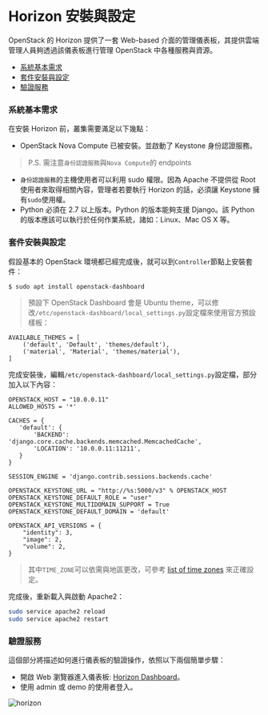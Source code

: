 # Horizon 安裝與設定
OpenStack 的 Horizon 提供了一套 Web-based 介面的管理儀表板，其提供雲端管理人員夠透過該儀表板進行管理 OpenStack 中各種服務與資源。

- [系統基本需求](#系統基本需求)
- [套件安裝與設定](#套件安裝與設定)
- [驗證服務](#驗證服務)

### 系統基本需求
在安裝 Horizon 前，叢集需要滿足以下幾點：
* OpenStack Nova Compute 已被安裝。並啟動了 Keystone 身份認證服務。
> P.S. 需注意`身份認證服務`與`Nova Compute`的 endpoints

* `身份認證服務`的主機使用者可以利用 sudo 權限。因為 Apache 不提供從 Root 使用者來取得相關內容，管理者若要執行 Horizon  的話，必須讓 Keystone 擁有`sudo`使用權。
* Python 必須在 2.7 以上版本。Python 的版本能夠支援 Django。該 Python 的版本應該可以執行於任何作業系統，諸如：Linux、Mac OS X 等。

### 套件安裝與設定
假設基本的 OpenStack 環境都已經完成後，就可以到`Controller`節點上安裝套件：
```sh
$ sudo apt install openstack-dashboard
```
> 預設下 OpenStack Dashboard 會是 Ubuntu theme，可以修改`/etc/openstack-dashboard/local_settings.py`設定檔來使用官方預設樣板：
```
AVAILABLE_THEMES = [
    ('default', 'Default', 'themes/default'),
    ('material', 'Material', 'themes/material'),
]
```

完成安裝後，編輯`/etc/openstack-dashboard/local_settings.py`設定檔，部分加入以下內容：
```
OPENSTACK_HOST = "10.0.0.11"
ALLOWED_HOSTS = '*'

CACHES = {
   'default': {
       'BACKEND': 'django.core.cache.backends.memcached.MemcachedCache',
       'LOCATION': '10.0.0.11:11211',
   }
}

SESSION_ENGINE = 'django.contrib.sessions.backends.cache'

OPENSTACK_KEYSTONE_URL = "http://%s:5000/v3" % OPENSTACK_HOST
OPENSTACK_KEYSTONE_DEFAULT_ROLE = "user"
OPENSTACK_KEYSTONE_MULTIDOMAIN_SUPPORT = True
OPENSTACK_KEYSTONE_DEFAULT_DOMAIN = 'default'

OPENSTACK_API_VERSIONS = {
    "identity": 3,
    "image": 2,
    "volume": 2,
}
```
> 其中`TIME_ZONE`可以依需與地區更改，可參考 [list of time zones](https://en.wikipedia.org/wiki/List_of_tz_database_time_zones) 來正確設定。

完成後，重新載入與啟動 Apache2：
```sh
sudo service apache2 reload
sudo service apache2 restart
```

### 驗證服務
這個部分將描述如何進行儀表板的驗證操作，依照以下兩個簡單步驟：
* 開啟 Web 瀏覽器進入儀表板: [Horizon Dashboard](http://10.0.0.11/horizon)。
* 使用 admin 或 demo 的使用者登入。

![horizon](images/horizon.png)
